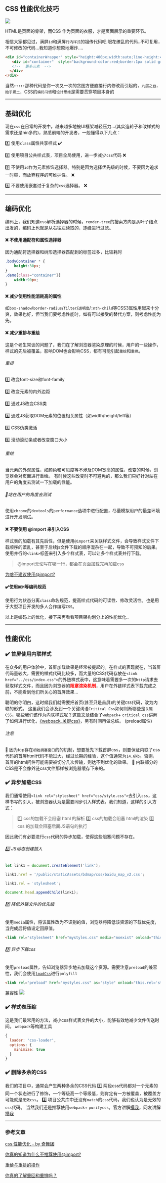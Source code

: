## CSS 性能优化技巧
![](/blog_assets/css_opt_cover.png) 

 HTML是页面的骨架，而CSS 作为页面的衣服，才是页面展示的重要环节。

 相信大家都见过，满屏`id`和满屏`行内样式`的祖传代码吧
 眼花缭乱的代码..不可复用..不可修改的代码...我知道你想原地爆炸....
```html
<div id="containerWrapper" style="height:400px;width:auto;line-height:400px;">
   <div id="container"  style="background-color:red;border:1px solid green;">
   <!--  更多元素  -->
  </div>
</div>
```
当然`↑↑↑↑↑`那种代码是你一次又一次的贪图方便直接行内修改而引起的，`九层之台，始于累土`，CSS的`编码习惯`和`设计思维`是需要贯穿项目本身的
___
## 基础优化
现在`css`在日常的开发中，越来越多地被UI框架减轻压力...(其实造轮子和改样式的需求还是hin多的)，熟悉前端的开发者，一般懂得以下几点：

1️⃣ 使用`class`属性共享样式     :heavy_check_mark:

2️⃣ 使用项目公共样式表，项目全局使用，进一步减少`css`代码     :x:

3️⃣ 不使用`id`作为元素修饰选择器。特别是因为选择优先级的时候，不要因为追求一时爽，而放弃程序的可维护性。    :x:

4️⃣ 不要使用嵌套过于复杂的`css`选择器。   :x:
___
## 编码优化
编码上，我们知道css解析选择器的时候，`render-tree`的搜索方向是从叶子结点出发的，编码上也就是从右往左读取的，逐级进行过滤。
####   :x: 不使用通配符和属性选择器   
因为通配符选择器和树形选择器匹配到的标签过多，比较耗时
```css
.bodyContainer * {
    height:30px;
}
.demo[class="container"]{
    width:90px;
}
```
#### :x: 减少使用性能消耗高的属性
如`box-shadow`/`border-radius`/`filter`/`透明度`/`:nth-child`等CSS3属性用起来十分爽，效果也好，但当我们要考虑性能时，如有可以接受的替代方案，则考虑性能为先。
#### :x: 减少重排与重绘
这是个老生常谈的问题了，我们在了解浏览器渲染原理的时候，用户的一些操作，样式的先后被覆盖，影响DOM也会影响CSS，都有可能引起`重绘`和`重排`。
###### 重排
1️⃣ 改变font-size和font-family     

2️⃣ 改变元素的内外边距     

3️⃣ 通过JS改变CSS类 

4️⃣ 通过JS获取DOM元素的位置相关属性（如width/height/left等）

5️⃣ CSS伪类激活
  
6️⃣ 滚动滚动条或者改变窗口大小

###### 重绘
当元素的外观属性，如颜色和可见度等不涉及DOM宽高的属性，改变的时候，浏览器会对页面进行重绘。
有时候这些改变时不可避免的，那么我们只好针对站在用户的角度去测试一下加载的性能。
###### 站在用户的角度去测试
使用`chrome`的`devtools`的`performance`选项中进行配置，尽量模拟用户的最差环境进行开发测试。
####  :x: 不要使用 @import 来引入CSS
样式表的加载有其先后性，但是使用`@import`来关联样式文件，会导致样式文件下载顺序的紊乱，甚至于后续js文件下载的顺序混杂在一起，导致不可预知的后果。
使用并行的`<link>`标签来引入多个样式表，可以让多个样式表并行下载。
> @import无论写在哪一行，都会在页面加载完再加载css  

[为啥不建议使用@import?](https://blog.csdn.net/qq_41813695/article/details/80489601)
#### :heavy_check_mark:使用`BEM`等编码规范
使用行为状态分离`class`命名规范，提高样式代码的可读性、修改灵活性。也是用于大型项目开发的多人合作编写`CSS`。



以上是编码上的优化，接下来再看看项目架构划分上的性能优化..
___
## 性能优化
### :heavy_check_mark: 首屏使用内联样式
在众多的用户体验中，首屏加载效果是经常被提起的。在样式的表现就在，当首屏代码量较大，需要的样式代码比较多，而大量的CSS代码存放在`<link href="../css/index.css">`的外链样式表中，这意味着需要多一次的`http`请求去获取样式文件，而且因为浏览器的<span style="font-weight:bolder;color:red;">阻塞渲染机制</span>，用户在外链样式表下载完成之前，不能看到他们所关心的首屏效果...

聪明的你明白，这时候我们就需要把首页(甚至只是首屏)的关键`CSS`代码，改为内联的形式。
这里我们会涉及到一个关键词语`Critical Css`如何判断哪些是`关键CSS`，哪些我们该作为内联样式呢？这篇文章结合了`webpack`+ `critical css`讲解了如何进行优化，[《webpack_关键css》](https://www.jianshu.com/p/66f3bbc26f29)，另有时间再做总结。
(preload属性)

###### 注意
🚸 因为tcp存在`初始拥塞窗口`的的机制，想要抢先下载首屏css，则要保证内联了css代码的首屏html代码不能过大，经过长期的经验，这个值通常为`14.6kb`。否则，首屏的html问件可能需要被切分几次传输，则达不到优化的效果。
🚸 内联部分的CSS是不会像外链css文件那样被浏览器缓存下来的。

###  :heavy_check_mark: 异步加载CSS
我们通常使用`<link rel="stylesheet" href="css/style.css">`去引入`css`，这样书写的引入，被浏览器认为是需要同步引入样式表。我们知道，这样的引入方式：
> 1️⃣ css的加载不会阻塞 html 的解析
2️⃣  css的加载会阻塞 html的渲染
3️⃣  css 的加载会阻塞后面JS语句的执行

因此我们有必要进行`css`代码的异步加载，使得这些阻塞问题不存在。
###### 1️⃣ JS动态创建插入
```js
let link1 = document.createElement('link');

link1.href = '/public/staticAssets/bdmap/css/baidu_map_v2.css';

link1.rel = 'stylesheet';

document.head.appendChild(link1);
```

###### 2️⃣ 降低外链文件的优先级
使用`media`属性，将该属性改为不识别的值，浏览器将降低该资源的下载优先度，当完成后将值设定回原值。
```html
<link rel="stylesheet" href="mystyles.css" media="noexist" onload="this.media='all'">
```
###### 3️⃣ 异步下载css
使用`preload`属性，告知浏览器异步地去加载这个资源。需要注意`preload`的兼容性，我们会使用[`loadCss`](https://github.com/filamentgroup/loadCSS/tree/v2.0.1#loadcss)进行`polyfill`
```html
<link rel="preload" href="mystyles.css" as="style" onload="this.rel='stylesheet'">
```

兼容性
![](/blog_assets/preload.png)
###  :heavy_check_mark: 样式表压缩
这是我们最常用的方法，减小css样式表文件的大小，能够有效地减少文件传送时间。
`webpack`等构建工具
```js
{
  loader: 'css-loader',
  options: {
    minimize: true
  }
}
```

###  :heavy_check_mark: 删除多余的CSS
我们的项目中，通常会产生两种多余的CSS代码
1️⃣ 两段css代码都对一个元素的同一个状态进行了修饰，一个等级高一个等级低，则肯定有一方被覆盖，被覆盖方可能就是`无效css`。
2️⃣ 项目公共库中还没有`match`的`css`代码，我们也认为是无效的`css`代码。
当然我们还是推荐使用`webpack`+ `purifycss`，官方讲解[摸我](https://github.com/webpack-contrib/purifycss-webpack)，网友讲解[摸我](https://www.cnblogs.com/hezihao/p/8029590.html)

___

### 参考文章
[css 性能优化 - by 奇舞团](https://juejin.im/post/5b6133a351882519d346853f)

[你真的知道为什么不推荐使用@import?](https://blog.csdn.net/qq_41813695/article/details/80489601)

[重绘与重排的操作](https://csstriggers.com/)  

[你真的了解重回和重排吗？](https://www.cnblogs.com/chenjg/p/10099886.html)




